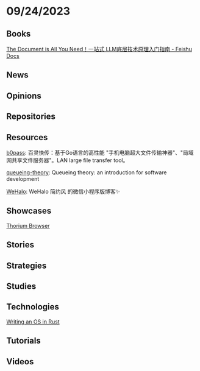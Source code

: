 # 09/24/2023

## Books
[The Document is All You Need！一站式 LLM底层技术原理入门指南 - Feishu Docs](https://s3tlxskbq3.feishu.cn/docx/NyPqdCKraoXz9gxNVCfcIFdnnAc)

## News

## Opinions

## Repositories

## Resources
[b0pass](https://github.com/bitepeng/b0pass): 百灵快传：基于Go语言的高性能 "手机电脑超大文件传输神器"、"局域网共享文件服务器"。LAN large file transfer tool。

[queueing-theory](https://github.com/joelparkerhenderson/queueing-theory): Queueing theory: an introduction for software development

[WeHalo](https://github.com/savingrun/WeHalo): WeHalo 简约风 的微信小程序版博客✨

## Showcases
[Thorium Browser](https://thorium.rocks/)

## Stories

## Strategies

## Studies

## Technologies
[Writing an OS in Rust](https://os.phil-opp.com/)

## Tutorials

## Videos
